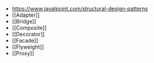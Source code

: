 - https://www.javatpoint.com/structural-design-patterns
- [[Adapter]]
- [[Bridge]]
- [[Composite]]
- [[Decorator]]
- [[Facade]]
- [[Flyweight]]
- [[Proxy]]